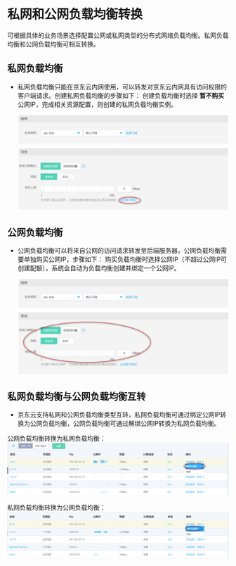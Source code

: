 # 私网和公网负载均衡转换

  可根据具体的业务场景选择配置公网或私网类型的分布式网络负载均衡。私网负载均衡和公网负载均衡可相互转换。

## 私网负载均衡

- 私网负载均衡只能在京东云内网使用，可以转发对京东云内网具有访问权限的客户端请求。创建私网负载均衡的步骤如下：
  创建负载均衡时选择 **暂不购买** 公网IP，完成相关资源配置，则创建的私网负载均衡实例。
  
  ![私网DNLB](../../../../image/Networking/Distributed-Network-Load-Balancer/DNLB-010.png)
## 公网负载均衡

- 公网负载均衡可以将来自公网的访问请求转发至后端服务器，公网负载均衡需要单独购买公网IP，步骤如下：
    购买负载均衡时选择公网IP（不超过公网IP可创建配额），系统会自动为负载均衡创建并绑定一个公网IP。
    
  ![公网DNLB](../../../../image/Networking/Distributed-Network-Load-Balancer/DNLB-011.png)

## 私网负载均衡与公网负载均衡互转

- 京东云支持私网和公网负载均衡类型互转，私网负载均衡可通过绑定公网IP转换为公网负载均衡，公网负载均衡可通过解绑公网IP转换为私网负载均衡。

公网负载均衡转换为私网负载均衡：
  ![DNLB私网转换为公网](../../../../image/Networking/Distributed-Network-Load-Balancer/DNLB-012.png)

私网负载均衡转换为公网负载均衡：
  ![DNLB公网转换为私网](../../../../image/Networking/Distributed-Network-Load-Balancer/DNLB-013.png)

	


	
